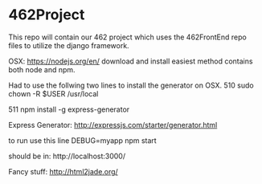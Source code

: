 # 462Project
This repo will contain our 462 project which uses the 462FrontEnd repo files 
to utilize the django framework. 

OSX: 
https://nodejs.org/en/ 
download and install easiest method contains both node and npm. 

Had to use the follwing two lines to install the generator on OSX. 
510  sudo chown -R $USER /usr/local


511  npm install -g express-generator

Express Generator:
http://expressjs.com/starter/generator.html


to run use this line 
DEBUG=myapp npm start

should be in: 
http://localhost:3000/ 

Fancy stuff:
http://html2jade.org/

